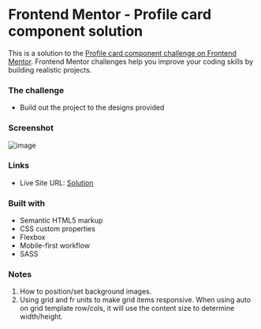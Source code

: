 # Frontend Mentor - Profile card component solution

This is a solution to the [Profile card component challenge on Frontend Mentor](https://www.frontendmentor.io/challenges/profile-card-component-cfArpWshJ). Frontend Mentor challenges help you improve your coding skills by building realistic projects. 


### The challenge

- Build out the project to the designs provided

### Screenshot

![image](https://user-images.githubusercontent.com/44249712/130377965-573ab8c3-02f8-4d42-8289-f59e36f4bd4f.png)


### Links

- Live Site URL: [Solution](https://condescending-leavitt-70bd6e.netlify.app/)


### Built with

- Semantic HTML5 markup
- CSS custom properties
- Flexbox
- Mobile-first workflow
- SASS

### Notes
1. How to position/set background images.
2. Using grid and fr units to make grid items responsive. When using auto on grid template row/cols, it will use the content size to determine width/height.
